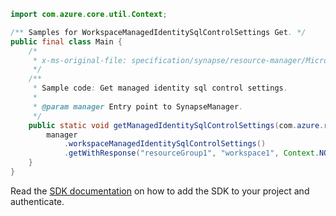 ```java
import com.azure.core.util.Context;

/** Samples for WorkspaceManagedIdentitySqlControlSettings Get. */
public final class Main {
    /*
     * x-ms-original-file: specification/synapse/resource-manager/Microsoft.Synapse/stable/2021-06-01/examples/GetManagedIdentitySqlControlSettings.json
     */
    /**
     * Sample code: Get managed identity sql control settings.
     *
     * @param manager Entry point to SynapseManager.
     */
    public static void getManagedIdentitySqlControlSettings(com.azure.resourcemanager.synapse.SynapseManager manager) {
        manager
            .workspaceManagedIdentitySqlControlSettings()
            .getWithResponse("resourceGroup1", "workspace1", Context.NONE);
    }
}
```

Read the [SDK documentation](https://github.com/Azure/azure-sdk-for-java/blob/azure-resourcemanager-synapse_1.0.0-beta.6/sdk/synapse/azure-resourcemanager-synapse/README.md) on how to add the SDK to your project and authenticate.
